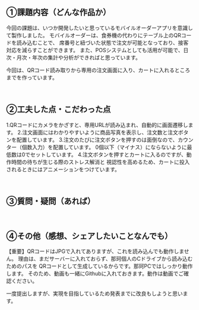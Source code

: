 ## ①課題内容（どんな作品か）
今回の課題は、いつか開発したいと思っているモバイルオーダーアプリを意識して製作しました。
モバイルオーダーは、食券機の代わりにテーブル上のQRコードを読み込むことで、
席番号と紐づいた状態で注文が可能となっており、接客対応を減らすことができます。
また、POSシステムとしても活用が可能で、日次・月次・年次の集計や分析ができればと思っています。

今回は、QRコード読み取りから専用の注文画面に入り、カートに入れるところまでを作っています。

​
​
## ②工夫した点・こだわった点
1.QRコードにカメラをかざすと、専用URLが読み込まれ、自動的に画面遷移します。
2.注文画面にはわかりやすいように商品写真を表示し、注文数と注文ボタンを配置しています。
3.注文のたびに注文ボタンを押すのは面倒なので、カウンター（個数入力）を配置しています。
0個以下（マイナス）にならないように最低数は0でセットしています。
4.注文ボタンを押すとカートに入るのですが、動作時間の待ちが生じる際のストレス解消と
視認性を高めるため、カートに投入されるときにはアニメーションをつけています。

​
​
## ③質問・疑問（あれば）

​
​
## ④その他（感想、シェアしたいことなんでも）
【重要】QRコードはJPGで入れてありますが、これを読み込んでも動作しません。
理由は、まだサーバーに入れておらず、那珂個人のCドライブから読み込むためのパスを
QRコードとして生成しているからです。那珂PCではしっかり動作します。
そのため、動画も一緒にGithubに入れておきます。動作は動画でご確認ください。

一度提出しますが、実現を目指しているため発表までに改良もしようと思います。

